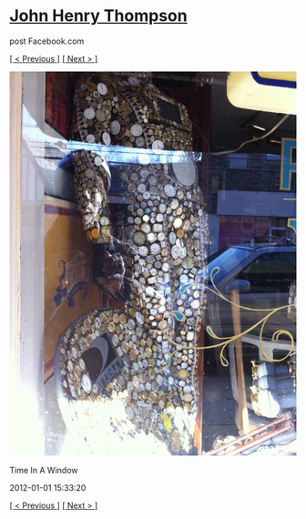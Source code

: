 # [John Henry Thompson](../README.md)
post Facebook.com

[[ < Previous ]](2012-01-01-11.md) [[ Next > ]](2011-12-30-1.md)

[![](../media/2012-01-01/Time-In-A-Window-5.jpg)](../README.md)

Time In A Window

2012-01-01 15:33:20

[[ < Previous ]](2012-01-01-11.md) [[ Next > ]](2011-12-30-1.md)